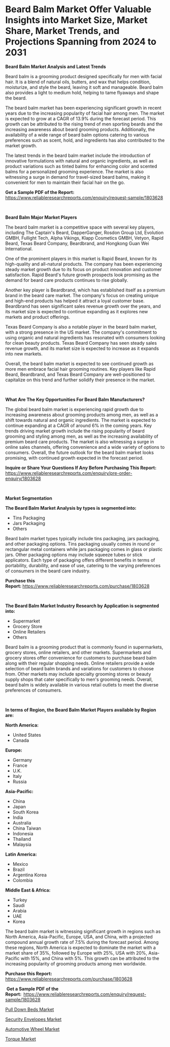 <p><h1>Beard Balm Market Offer Valuable Insights into Market Size, Market Share, Market Trends, and Projections Spanning from 2024 to 2031</h1></p><p><strong>Beard Balm Market Analysis and Latest Trends</strong></p>
<p><p>Beard balm is a grooming product designed specifically for men with facial hair. It is a blend of natural oils, butters, and wax that helps condition, moisturize, and style the beard, leaving it soft and manageable. Beard balm also provides a light to medium hold, helping to tame flyaways and shape the beard.</p><p>The beard balm market has been experiencing significant growth in recent years due to the increasing popularity of facial hair among men. The market is expected to grow at a CAGR of 13.9% during the forecast period. This growth can be attributed to the rising trend of men sporting beards and the increasing awareness about beard grooming products. Additionally, the availability of a wide range of beard balm options catering to various preferences such as scent, hold, and ingredients has also contributed to the market growth.</p><p>The latest trends in the beard balm market include the introduction of innovative formulations with natural and organic ingredients, as well as product variations such as tinted balms for enhancing color and scented balms for a personalized grooming experience. The market is also witnessing a surge in demand for travel-sized beard balms, making it convenient for men to maintain their facial hair on the go.</p></p>
<p><strong>Get a Sample PDF of the Report:&nbsp;</strong> <a href="https://www.reliableresearchreports.com/enquiry/request-sample/1803628">https://www.reliableresearchreports.com/enquiry/request-sample/1803628</a></p>
<p>&nbsp;</p>
<p><strong>Beard Balm Major Market Players</strong></p>
<p><p>The beard balm market is a competitive space with several key players, including The Captain's Beard, DapperGanger, Rosdon Group Ltd, Evolution GMBH, Fullight Tech, Alpha Vikings, Klapp Cosmetics GMBH, Vetyon, Rapid Beard, Texas Beard Company, Beardbrand, and Hongkong Guan Wei International. </p><p>One of the prominent players in this market is Rapid Beard, known for its high-quality and all-natural products. The company has been experiencing steady market growth due to its focus on product innovation and customer satisfaction. Rapid Beard's future growth prospects look promising as the demand for beard care products continues to rise globally. </p><p>Another key player is Beardbrand, which has established itself as a premium brand in the beard care market. The company's focus on creating unique and high-end products has helped it attract a loyal customer base. Beardbrand has seen significant sales revenue growth over the years, and its market size is expected to continue expanding as it explores new markets and product offerings. </p><p>Texas Beard Company is also a notable player in the beard balm market, with a strong presence in the US market. The company's commitment to using organic and natural ingredients has resonated with consumers looking for clean beauty products. Texas Beard Company has seen steady sales revenue growth, and its market size is expected to increase as it expands into new markets. </p><p>Overall, the beard balm market is expected to see continued growth as more men embrace facial hair grooming routines. Key players like Rapid Beard, Beardbrand, and Texas Beard Company are well-positioned to capitalize on this trend and further solidify their presence in the market.</p></p>
<p>&nbsp;</p>
<p><strong>What Are The Key Opportunities For Beard Balm Manufacturers?</strong></p>
<p><p>The global beard balm market is experiencing rapid growth due to increasing awareness about grooming products among men, as well as a shift towards natural and organic ingredients. The market is expected to continue expanding at a CAGR of around 6% in the coming years. Key trends driving market growth include the rising popularity of beard grooming and styling among men, as well as the increasing availability of premium beard care products. The market is also witnessing a surge in online sales channels, offering convenience and a wide variety of options to consumers. Overall, the future outlook for the beard balm market looks promising, with continued growth expected in the forecast period.</p></p>
<p><strong>Inquire or Share Your Questions If Any Before Purchasing This Report:</strong> <a href="https://www.reliableresearchreports.com/enquiry/pre-order-enquiry/1803628">https://www.reliableresearchreports.com/enquiry/pre-order-enquiry/1803628</a></p>
<p>&nbsp;</p>
<p><strong>Market Segmentation</strong></p>
<p><strong>The Beard Balm Market Analysis by types is segmented into:</strong></p>
<p><ul><li>Tins Packaging</li><li>Jars Packaging</li><li>Others</li></ul></p>
<p><p>Beard balm market types typically include tins packaging, jars packaging, and other packaging options. Tins packaging usually comes in round or rectangular metal containers while jars packaging comes in glass or plastic jars. Other packaging options may include squeeze tubes or stick applicators. Each type of packaging offers different benefits in terms of portability, durability, and ease of use, catering to the varying preferences of consumers in the beard care industry.</p></p>
<p><strong>Purchase this Report:&nbsp;</strong><a href="https://www.reliableresearchreports.com/purchase/1803628">https://www.reliableresearchreports.com/purchase/1803628</a></p>
<p>&nbsp;</p>
<p><strong>The Beard Balm Market Industry Research by Application is segmented into:</strong></p>
<p><ul><li>Supermarket</li><li>Grocery Store</li><li>Online Retailers</li><li>Others</li></ul></p>
<p><p>Beard balm is a grooming product that is commonly found in supermarkets, grocery stores, online retailers, and other markets. Supermarkets and grocery stores offer convenience for customers to purchase beard balm along with their regular shopping needs. Online retailers provide a wide selection of beard balm brands and variations for customers to choose from. Other markets may include specialty grooming stores or beauty supply shops that cater specifically to men's grooming needs. Overall, beard balm is widely available in various retail outlets to meet the diverse preferences of consumers.</p></p>
<p>&nbsp;</p>
<p><strong>In terms of Region, the Beard Balm Market Players available by Region are:</strong></p>
<p>
    <p> <strong> North America: </strong>
        <ul>
            <li>United States</li>
            <li>Canada</li>
        </ul>
        </p> 
    <p> <strong> Europe: </strong>
        <ul>
            <li>Germany</li>
            <li>France</li>
            <li>U.K.</li>
            <li>Italy</li>
            <li>Russia</li>
        </ul>
        </p> 
    <p> <strong> Asia-Pacific: </strong>
        <ul>
            <li>China</li>
            <li>Japan</li>
            <li>South Korea</li>
            <li>India</li>
            <li>Australia</li>
            <li>China Taiwan</li>
            <li>Indonesia</li>
            <li>Thailand</li>
            <li>Malaysia</li>
        </ul>
        </p> 
    <p> <strong> Latin America: </strong>
        <ul>
            <li>Mexico</li>
            <li>Brazil</li>
            <li>Argentina Korea</li>
            <li>Colombia</li>
        </ul>
        </p> 
    <p> <strong> Middle East & Africa: </strong>
        <ul>
            <li>Turkey</li>
            <li>Saudi</li>
            <li>Arabia</li>
            <li>UAE</li>
            <li>Korea</li>
        </ul>
    </p>
    </p>
<p><p>The beard balm market is witnessing significant growth in regions such as North America, Asia-Pacific, Europe, USA, and China, with a projected compound annual growth rate of 7.5% during the forecast period. Among these regions, North America is expected to dominate the market with a market share of 35%, followed by Europe with 25%, USA with 20%, Asia-Pacific with 15%, and China with 5%. This growth can be attributed to the increasing popularity of grooming products among men worldwide.</p></p>
<p><strong>Purchase this Report: </strong><a href="https://www.reliableresearchreports.com/purchase/1803628">https://www.reliableresearchreports.com/purchase/1803628</a></p>
<p>&nbsp;<strong>Get a Sample PDF of the Report:&nbsp;&nbsp;</strong><a href="https://www.reliableresearchreports.com/enquiry/request-sample/1803628">https://www.reliableresearchreports.com/enquiry/request-sample/1803628</a></p>
<p><strong></strong></p>
<p><p><a href="https://github.com/Airanohannonzb68e5pb53oc1/Market-Research-Report-List-1/blob/main/pull-down-beds-market.md">Pull Down Beds Market</a></p><p><a href="https://github.com/fiixsa/Market-Research-Report-List-1/blob/main/security-envelopes-market.md">Security Envelopes Market</a></p><p><a href="https://funky-papaya-cf4.notion.site/Automotive-Wheel-Market-Size-Reflecting-a-Forecast-Till-2031-Market-By-Type-By-Application-and-By--1330758c1c5340b0b20a6b45a9ad4737">Automotive Wheel Market</a></p><p><a href="https://view.publitas.com/reportprime-1/torque-market-size-share-trends-analysis-report-by-application-regional-outlook-competitive-strategies-and-segment-forecasts-2024-2031/">Torque Market</a></p></p>